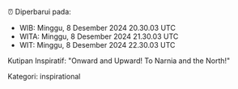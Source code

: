 ⏰ Diperbarui pada:
- WIB: Minggu, 8 Desember 2024 20.30.03 UTC
- WITA: Minggu, 8 Desember 2024 21.30.03 UTC
- WIT: Minggu, 8 Desember 2024 22.30.03 UTC

Kutipan Inspiratif:
"Onward and Upward!  To Narnia and the North!"


Kategori: inspirational

